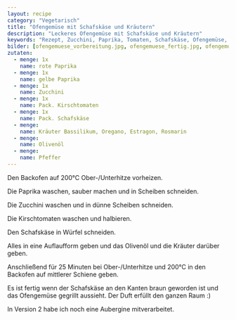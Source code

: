 ```yaml
---
layout: recipe
category: "Vegetarisch"
title: "Ofengemüse mit Schafskäse und Kräutern"
description: "Leckeres Ofengemüse mit Schafskäse und Kräutern"
keywords: "Rezept, Zucchini, Paprika, Tomaten, Schafskäse, Ofengemüse, Kräuter"
bilder: [ofengemuese_vorbereitung.jpg, ofengemuese_fertig.jpg, ofengemuese2.jpg, ofengemuese_fertig2.jpg]
zutaten:
  - menge: 1x
    name: rote Paprika
  - menge: 1x
    name: gelbe Paprika
  - menge: 1x
    name: Zucchini
  - menge: 1x
    name: Pack. Kirschtomaten
  - menge: 1x
    name: Pack. Schafskäse
  - menge: 
    name: Kräuter Bassilikum, Oregano, Estragon, Rosmarin
  - menge: 
    name: Olivenöl
  - menge: 
    name: Pfeffer
---
```

Den Backofen auf 200°C Ober-/Unterhitze vorheizen.

Die Paprika waschen, sauber machen und in Scheiben schneiden.

Die Zucchini waschen und in dünne Scheiben schneiden.

Die Kirschtomaten waschen und halbieren.

Den Schafskäse in Würfel schneiden.

Alles in eine Auflaufform geben und das Olivenöl und die Kräuter darüber geben.

Anschließend für 25 Minuten bei Ober-/Unterhitze und 200°C in den Backofen auf mittlerer Schiene geben.

Es ist fertig wenn der Schafskäse an den Kanten braun geworden ist und das Ofengemüse gegrillt aussieht. Der Duft erfüllt den ganzen Raum :)

In Version 2 habe ich noch eine Aubergine mitverarbeitet.
